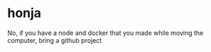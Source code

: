 # honja
No, if you have a node and docker that you made while moving the computer, bring a github project
